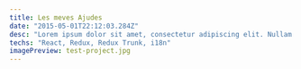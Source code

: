 ```yaml
---
title: Les meves Ajudes
date: "2015-05-01T22:12:03.284Z"
desc: "Lorem ipsum dolor sit amet, consectetur adipiscing elit. Nullam sagittis aliquam tempus. Nunc laoreet euismod pretium. Morbi nec tincidunt est. Vivamus et lacinia tortor. Mauris gravida euismod tempus. Pellentesque eget tortor augue. Lorem ipsum dolor sit amet, consectetur adipiscing elit. Nam nec feugiat lorem."
techs: "React, Redux, Redux Trunk, i18n"
imagePreview: test-project.jpg
---
```

